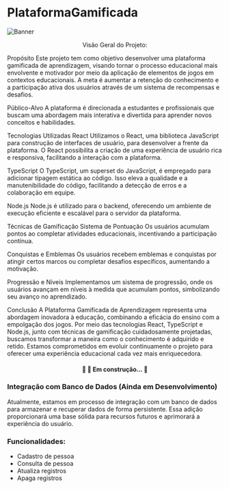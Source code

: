 # PlataformaGamificada

![Banner](https://user-images.githubusercontent.com/69947504/141135355-13a535b0-17be-45e3-828d-c790b150fb21.jpg)

<p align="center">Visão Geral do Projeto:</p>
Propósito
Este projeto tem como objetivo desenvolver uma plataforma gamificada de aprendizagem, visando tornar o processo educacional mais envolvente e motivador por meio da aplicação de elementos de jogos em contextos educacionais. A meta é aumentar a retenção do conhecimento e a participação ativa dos usuários através de um sistema de recompensas e desafios.

Público-Alvo
A plataforma é direcionada a estudantes e profissionais que buscam uma abordagem mais interativa e divertida para aprender novos conceitos e habilidades.

Tecnologias Utilizadas
React
Utilizamos o React, uma biblioteca JavaScript para construção de interfaces de usuário, para desenvolver a frente da plataforma. O React possibilita a criação de uma experiência de usuário rica e responsiva, facilitando a interação com a plataforma.

TypeScript
O TypeScript, um superset do JavaScript, é empregado para adicionar tipagem estática ao código. Isso eleva a qualidade e a manutenibilidade do código, facilitando a detecção de erros e a colaboração em equipe.

Node.js
Node.js é utilizado para o backend, oferecendo um ambiente de execução eficiente e escalável para o servidor da plataforma.

Técnicas de Gamificação
Sistema de Pontuação
Os usuários acumulam pontos ao completar atividades educacionais, incentivando a participação contínua.

Conquistas e Emblemas
Os usuários recebem emblemas e conquistas por atingir certos marcos ou completar desafios específicos, aumentando a motivação.

Progressão e Níveis
Implementamos um sistema de progressão, onde os usuários avançam em níveis à medida que acumulam pontos, simbolizando seu avanço no aprendizado.

Conclusão
A Plataforma Gamificada de Aprendizagem representa uma abordagem inovadora à educação, combinando a eficácia do ensino com a empolgação dos jogos. Por meio das tecnologias React, TypeScript e Node.js, junto com técnicas de gamificação cuidadosamente projetadas, buscamos transformar a maneira como o conhecimento é adquirido e retido. Estamos comprometidos em evoluir continuamente o projeto para oferecer uma experiência educacional cada vez mais enriquecedora.

<h4 align="center"> 
	🚧   🚀 Em construção...  🚧
</h4>

### Integração com Banco de Dados (Ainda em Desenvolvimento)

Atualmente, estamos em processo de integração com um banco de dados para armazenar e recuperar dados de forma persistente. Essa adição proporcionará uma base sólida para recursos futuros e aprimorará a experiência do usuário.

### Funcionalidades:

- Cadastro de pessoa
- Consulta de pessoa
- Atualiza registros
- Apaga registros


